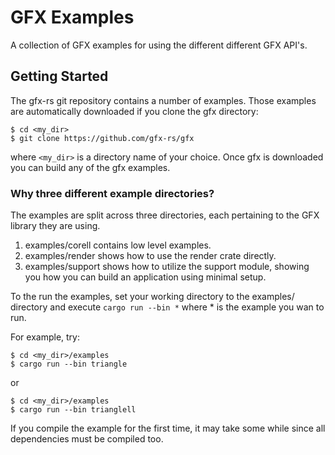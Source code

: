  # GFX Examples

A collection of GFX examples for using the different different GFX API's.

## Getting Started
The gfx-rs git repository contains a number of examples.
Those examples are automatically downloaded if you clone the gfx directory:

	$ cd <my_dir>
	$ git clone https://github.com/gfx-rs/gfx

where `<my_dir>` is a directory name of your choice. Once gfx is downloaded you can build any of the gfx examples.

### Why three different example directories?

The examples are split across three directories, each pertaining to the GFX library they are using.

1. examples/corell contains low level examples.
2. examples/render shows how to use the render crate directly.
3. examples/support shows how to utilize the support module, showing you how you can build an
application using minimal setup.

To the run the examples, set your working directory to the examples/ directory and execute
`cargo run --bin *` where * is the example you wan to run.

For example, try:

	$ cd <my_dir>/examples
	$ cargo run --bin triangle

or

	$ cd <my_dir>/examples
	$ cargo run --bin trianglell

If you compile the example for the first time, it may take some while since all dependencies must be compiled too.
